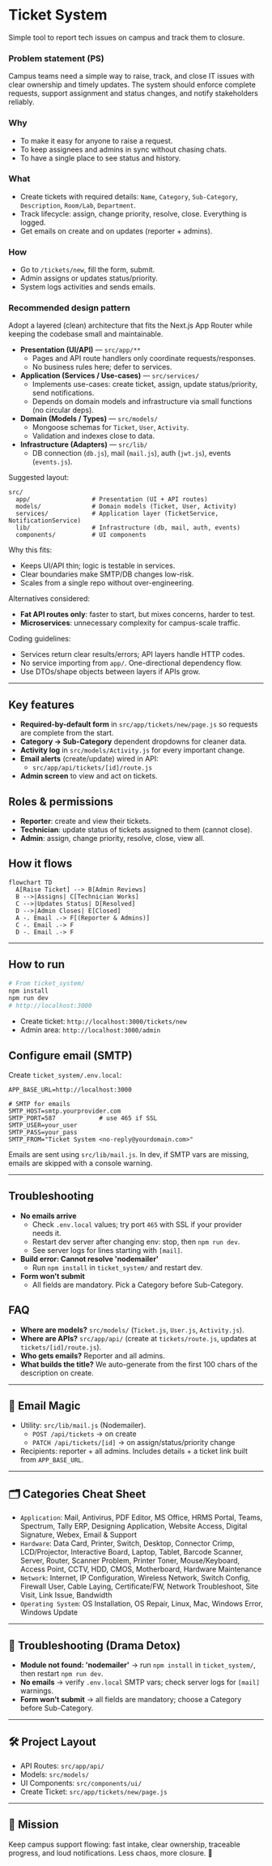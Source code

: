# Ticket System

Simple tool to report tech issues on campus and track them to closure.

### Problem statement (PS)
Campus teams need a simple way to raise, track, and close IT issues with clear ownership and timely updates. The system should enforce complete requests, support assignment and status changes, and notify stakeholders reliably.

### Why
- To make it easy for anyone to raise a request.
- To keep assignees and admins in sync without chasing chats.
- To have a single place to see status and history.

### What
- Create tickets with required details: `Name`, `Category`, `Sub-Category`, `Description`, `Room/Lab`, `Department`.
- Track lifecycle: assign, change priority, resolve, close. Everything is logged.
- Get emails on create and on updates (reporter + admins).

### How
- Go to `/tickets/new`, fill the form, submit.
- Admin assigns or updates status/priority.
- System logs activities and sends emails.

### Recommended design pattern
Adopt a layered (clean) architecture that fits the Next.js App Router while keeping the codebase small and maintainable.

- **Presentation (UI/API)** — `src/app/**`
  - Pages and API route handlers only coordinate requests/responses.
  - No business rules here; defer to services.
- **Application (Services / Use-cases)** — `src/services/`
  - Implements use-cases: create ticket, assign, update status/priority, send notifications.
  - Depends on domain models and infrastructure via small functions (no circular deps).
- **Domain (Models / Types)** — `src/models/`
  - Mongoose schemas for `Ticket`, `User`, `Activity`.
  - Validation and indexes close to data.
- **Infrastructure (Adapters)** — `src/lib/`
  - DB connection (`db.js`), mail (`mail.js`), auth (`jwt.js`), events (`events.js`).

Suggested layout:
```text
src/
  app/                 # Presentation (UI + API routes)
  models/              # Domain models (Ticket, User, Activity)
  services/            # Application layer (TicketService, NotificationService)
  lib/                 # Infrastructure (db, mail, auth, events)
  components/          # UI components
```

Why this fits:
- Keeps UI/API thin; logic is testable in services.
- Clear boundaries make SMTP/DB changes low-risk.
- Scales from a single repo without over-engineering.

Alternatives considered:
- **Fat API routes only**: faster to start, but mixes concerns, harder to test.
- **Microservices**: unnecessary complexity for campus-scale traffic.

Coding guidelines:
- Services return clear results/errors; API layers handle HTTP codes.
- No service importing from `app/`. One-directional dependency flow.
- Use DTOs/shape objects between layers if APIs grow.

---

## Key features
- **Required-by-default form** in `src/app/tickets/new/page.js` so requests are complete from the start.
- **Category → Sub-Category** dependent dropdowns for cleaner data.
- **Activity log** in `src/models/Activity.js` for every important change.
- **Email alerts** (create/update) wired in API:
  - `src/app/api/tickets/[id]/route.js`
- **Admin screen** to view and act on tickets.

## Roles & permissions
- **Reporter**: create and view their tickets.
- **Technician**: update status of tickets assigned to them (cannot close).
- **Admin**: assign, change priority, resolve, close, view all.

## How it flows
```mermaid
flowchart TD
  A[Raise Ticket] --> B[Admin Reviews]
  B -->|Assigns| C[Technician Works]
  C -->|Updates Status| D[Resolved]
  D -->|Admin Closes| E[Closed]
  A -. Email .-> F[(Reporter & Admins)]
  C -. Email .-> F
  D -. Email .-> F
```

---

## How to run
```bash
# From ticket_system/
npm install
npm run dev
# http://localhost:3000
```

- Create ticket: `http://localhost:3000/tickets/new`
- Admin area: `http://localhost:3000/admin`

## Configure email (SMTP)
Create `ticket_system/.env.local`:

```env
APP_BASE_URL=http://localhost:3000

# SMTP for emails
SMTP_HOST=smtp.yourprovider.com
SMTP_PORT=587            # use 465 if SSL
SMTP_USER=your_user
SMTP_PASS=your_pass
SMTP_FROM="Ticket System <no-reply@yourdomain.com>"
```

Emails are sent using `src/lib/mail.js`. In dev, if SMTP vars are missing, emails are skipped with a console warning.

---

## Troubleshooting
- **No emails arrive**
  - Check `.env.local` values; try port `465` with SSL if your provider needs it.
  - Restart dev server after changing env: stop, then `npm run dev`.
  - See server logs for lines starting with `[mail]`.
- **Build error: Cannot resolve 'nodemailer'**
  - Run `npm install` in `ticket_system/` and restart dev.
- **Form won’t submit**
  - All fields are mandatory. Pick a Category before Sub-Category.

## FAQ
- **Where are models?** `src/models/` (`Ticket.js`, `User.js`, `Activity.js`).
- **Where are APIs?** `src/app/api/` (create at `tickets/route.js`, updates at `tickets/[id]/route.js`).
- **Who gets emails?** Reporter and all admins.
- **What builds the title?** We auto-generate from the first 100 chars of the description on create.

---

## 📨 Email Magic
- Utility: `src/lib/mail.js` (Nodemailer).
  - `POST /api/tickets` → on create
  - `PATCH /api/tickets/[id]` → on assign/status/priority change
- Recipients: reporter + all admins. Includes details + a ticket link built from `APP_BASE_URL`.

---

## 🗂️ Categories Cheat Sheet
- `Application`: Mail, Antivirus, PDF Editor, MS Office, HRMS Portal, Teams, Spectrum, Tally ERP, Designing Application, Website Access, Digital Signature, Webex, Email & Support
- `Hardware`: Data Card, Printer, Switch, Desktop, Connector Crimp, LCD/Projector, Interactive Board, Laptop, Tablet, Barcode Scanner, Server, Router, Scanner Problem, Printer Toner, Mouse/Keyboard, Access Point, CCTV, HDD, CMOS, Motherboard, Hardware Maintenance
- `Network`: Internet, IP Configuration, Wireless Network, Switch Config, Firewall User, Cable Laying, Certificate/FW, Network Troubleshoot, Site Visit, Link Issue, Bandwidth
- `Operating System`: OS Installation, OS Repair, Linux, Mac, Windows Error, Windows Update

---

## 🧰 Troubleshooting (Drama Detox)
- **Module not found: 'nodemailer'** → run `npm install` in `ticket_system/`, then restart `npm run dev`.
- **No emails** → verify `.env.local` SMTP vars; check server logs for `[mail]` warnings.
- **Form won’t submit** → all fields are mandatory; choose a Category before Sub-Category.

---

## 🛠️ Project Layout
- API Routes: `src/app/api/`
- Models: `src/models/`
- UI Components: `src/components/ui/`
- Create Ticket: `src/app/tickets/new/page.js`

---

## 🎯 Mission
Keep campus support flowing: fast intake, clear ownership, traceable progress, and loud notifications. Less chaos, more closure. 💪

